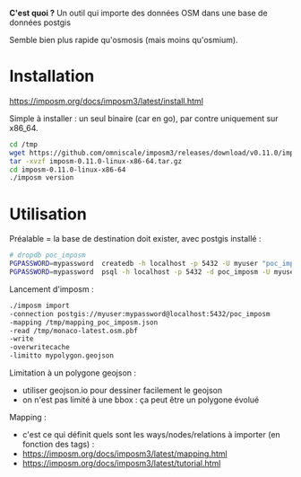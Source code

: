 **C'est quoi ?** Un outil qui importe des données OSM dans une base de données postgis

Semble bien plus rapide qu'osmosis (mais moins qu'osmium).

# Installation

https://imposm.org/docs/imposm3/latest/install.html

Simple à installer : un seul binaire (car en go), par contre uniquement sur x86_64.

```sh
cd /tmp
wget https://github.com/omniscale/imposm3/releases/download/v0.11.0/imposm-0.11.0-linux-x86-64.tar.gz
tar -xvzf imposm-0.11.0-linux-x86-64.tar.gz
cd imposm-0.11.0-linux-x86-64
./imposm version
```

# Utilisation

Préalable = la base de destination doit exister, avec postgis installé :

```sh
# dropdb poc_imposm
PGPASSWORD=mypassword  createdb -h localhost -p 5432 -U myuser "poc_imposm" -e
PGPASSWORD=mypassword  psql -h localhost -p 5432 -d poc_imposm -U myuser -c 'CREATE EXTENSION postgis;' -e
```

Lancement d'imposm :

```sh
./imposm import
-connection postgis://myuser:mypassword@localhost:5432/poc_imposm
-mapping /tmp/mapping_poc_imposm.json
-read /tmp/monaco-latest.osm.pbf
-write
-overwritecache
-limitto mypolygon.geojson
```

Limitation à un polygone geojson :

- utiliser geojson.io pour dessiner facilement le geojson
- on n'est pas limité à une bbox : ça peut être un polygone évolué

Mapping :

- c'est ce qui définit quels sont les ways/nodes/relations à importer (en fonction des tags) :
- https://imposm.org/docs/imposm3/latest/mapping.html
- https://imposm.org/docs/imposm3/latest/tutorial.html
